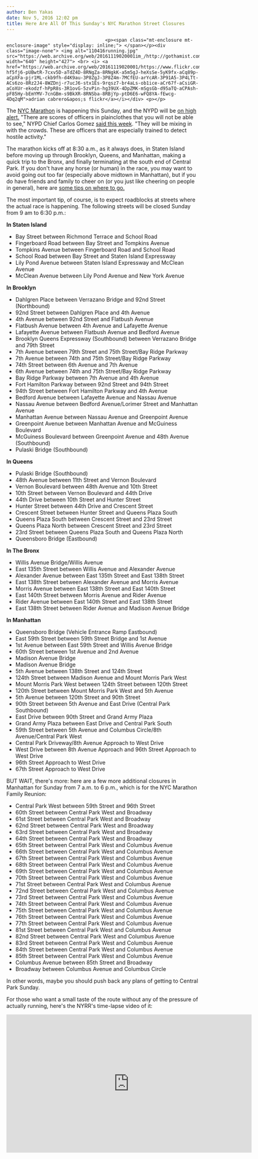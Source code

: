 ```yaml
---
author: Ben Yakas
date: Nov 5, 2016 12:02 pm
title: Here Are All Of This Sunday's NYC Marathon Street Closures
---
```


	
										<p><span class="mt-enclosure mt-enclosure-image" style="display: inline;"> </span></p><div class="image-none"> <img alt="110416running.jpg" src="https://web.archive.org/web/20161119020001im_/http://gothamist.com/attachments/byakas/110416running.jpg" width="640" height="427"> <br> <i> <a href="https://web.archive.org/web/20161119020001/https://www.flickr.com/photos/mytummytalkstome/10660967825/in/photolist-hf5fj6-pUBwtR-7cxv5D-aTdZ4D-8RNgZa-8RNgkK-a5m5gJ-heXsSe-5yK9fx-aCq89p-aCpXFa-pjr1ML-ckb9fh-d4K9au-3P8ZgJ-3P8Z4m-7MCfEU-arYcAR-3P91A5-3P4LTt-ACs6zo-8Rz2J4-8WZDnj-r7ucJ6-stx1Es-9rqsz7-br4aLs-ob1ice-aCr67f-aCsiGR-aCoXUr-ekodzf-hPpR8s-3R1ovG-5zvPin-hg39UX-4DpZMK-mSgsGb-d95aTQ-aCPAsh-pF85Hy-bEmYMV-7cnGBm-s9BkXR-8RNSba-8RBjYp-ptD6E6-wFQ8YA-fEwcg-4Dq2qM">adrian cabrero&apos;s flickr</a></i></div> <p></p>

<p>The <a href="https://web.archive.org/web/20161119020001/http://gothamist.com/tags/marathon">NYC Marathon</a> is happening this Sunday, and the NYPD will be <a href="https://web.archive.org/web/20161119020001/http://gothamist.com/2016/11/04/election_terror_threat.php">on high alert.</a> &quot;There are scores of officers in plainclothes that you will not be able to see,&quot; NYPD Chief Carlos Gomez <a href="https://web.archive.org/web/20161119020001/http://www.ny1.com/nyc/all-boroughs/news/2016/11/2/lined-up--nyc-marathon-finish-line-down-as-nypd-ups-security-presence.html">said this week</a>. &quot;They will be mixing in with the crowds. These are officers that are especially trained to detect hostile activity.&quot; </p>

<p>The marathon kicks off at 8:30 a.m., as it always does, in Staten Island before moving up through Brooklyn, Queens, and Manhattan, making a quick trip to the Bronx, and finally terminating at the south end of Central Park. If you don&apos;t have any horse (or human) in the race, you may want to avoid going out too far (especially above midtown in Manhattan), but if you do have friends and family to cheer on (or you just like cheering on people in general), here are <a href="https://web.archive.org/web/20161119020001/http://running.competitor.com/2016/11/new-york-city-marathon/the-on-the-course-spectators-guide-to-the-nyc-marathon_158152">some tips on where to go.</a></p>

<p>The most important tip, of course, is to expect roadblocks at streets where the actual race is happening. The following streets will be closed Sunday from 9 am to 6:30 p.m.: </p>

<p><strong>In Staten Island</strong></p>

<ul>
	<li>Bay Street between Richmond Terrace and School Road</li>
	<li>Fingerboard Road between Bay Street and Tompkins Avenue</li>
	<li>Tompkins Avenue between Fingerboard Road and School Road</li>
	<li>School Road between Bay Street and Staten Island Expressway</li>
	<li>Lily Pond Avenue between Staten Island Expressway and McClean Avenue</li>
	<li>McClean Avenue between Lily Pond Avenue and New York Avenue</li>
</ul>

<p><strong>In Brooklyn</strong></p>

<ul>
	<li>Dahlgren Place between Verrazano Bridge and 92nd Street (Northbound)</li>
	<li>92nd Street between Dahlgren Place and 4th Avenue</li>
	<li>4th Avenue between 92nd Street and Flatbush Avenue</li>
	<li>Flatbush Avenue between 4th Avenue and Lafayette Avenue</li>
	<li>Lafayette Avenue between Flatbush Avenue and Bedford Avenue</li>
	<li>Brooklyn Queens Expressway (Southbound) between Verrazano Bridge and 79th Street</li>
	<li>7th Avenue between 79th Street and 75th Street/Bay Ridge Parkway</li>
	<li>7th Avenue between 74th and 75th Street/Bay Ridge Parkway</li>
	<li>74th Street between 6th Avenue and 7th Avenue</li>
	<li>6th Avenue between 74th and 75th Street/Bay Ridge Parkway</li>
	<li>Bay Ridge Parkway between 7th Avenue and 4th Avenue</li>
	<li>Fort Hamilton Parkway between 92nd Street and 94th Street</li>
	<li>94th Street between Fort Hamilton Parkway and 4th Avenue </li>
	<li>Bedford Avenue between Lafayette Avenue and Nassau Avenue</li>
	<li>Nassau Avenue between Bedford Avenue/Lorimer Street and Manhattan Avenue</li>
	<li>Manhattan Avenue between Nassau Avenue and Greenpoint Avenue</li>
	<li>Greenpoint Avenue between Manhattan Avenue and McGuiness Boulevard</li>
	<li>McGuiness Boulevard between Greenpoint Avenue and 48th Avenue (Southbound)</li>
	<li>Pulaski Bridge (Southbound)</li>
</ul>

<p><strong>In Queens</strong></p>

<ul>
	<li>Pulaski Bridge (Southbound)</li>
	<li>48th Avenue between 11th Street and Vernon Boulevard</li>
	<li>Vernon Boulevard between 48th Avenue and 10th Street</li>
	<li>10th Street between Vernon Boulevard and 44th Drive</li>
	<li>44th Drive between 10th Street and Hunter Street</li>
	<li>Hunter Street between 44th Drive and Crescent Street</li>
	<li>Crescent Street between Hunter Street and Queens Plaza South</li>
	<li>Queens Plaza South between Crescent Street and 23rd Street</li>
	<li>Queens Plaza North between Crescent Street and 23rd Street</li>
	<li>23rd Street between Queens Plaza South and Queens Plaza North</li>
	<li>Queensboro Bridge (Eastbound)</li>
</ul>

<p><strong>In The Bronx</strong></p>

<ul>
	<li>Willis Avenue Bridge/Willis Avenue</li>
	<li>East 135th Street between Willis Avenue and Alexander Avenue</li>
	<li>Alexander Avenue between East 135th Street and East 138th Street</li>
	<li>East 138th Street between Alexander Avenue and Morris Avenue</li>
	<li>Morris Avenue between East 138th Street and East 140th Street</li>
	<li>East 140th Street between Morris Avenue and Rider Avenue</li>
	<li>Rider Avenue between East 140th Street and East 138th Street</li>
	<li>East 138th Street between Rider Avenue and Madison Avenue Bridge</li>
</ul>

<p><strong>In Manhattan</strong></p>

<ul>
	<li>Queensboro Bridge (Vehicle Entrance Ramp Eastbound)</li>
	<li>East 59th Street between 59th Street Bridge and 1st Avenue</li>
	<li>1st Avenue between East 59th Street and Willis Avenue Bridge</li>
	<li>60th Street between 1st Avenue and 2nd Avenue</li>
	<li>Madison Avenue Bridge</li>
	<li>Madison Avenue Bridge</li>
	<li>5th Avenue between 138th Street and 124th Street</li>
	<li>124th Street between Madison Avenue and Mount Morris Park West</li>
	<li>Mount Morris Park West between 124th Street between 120th Street</li>
	<li>120th Street between Mount Morris Park West and 5th Avenue</li>
	<li>5th Avenue between 120th Street and 90th Street</li>
	<li>90th Street between 5th Avenue and East Drive (Central Park Southbound)</li>
	<li>East Drive between 90th Street and Grand Army Plaza</li>
	<li>Grand Army Plaza between East Drive and Central Park South</li>
	<li>59th Street between 5th Avenue and Columbus Circle/8th Avenue/Central Park West</li>
	<li>Central Park Driveway/8th Avenue Approach to West Drive</li>
	<li>West Drive between 8th Avenue Approach and 96th Street Approach to West Drive</li>
	<li>96th Street Approach to West Drive</li>
	<li>67th Street Approach to West Drive </li>
</ul>

<p>BUT WAIT, there&apos;s more: here are a few more additional closures in Manhattan for Sunday from 7 a.m. to 6 p.m., which is for the NYC Marathon Family Reunion:</p>

<ul>
	<li>Central Park West between 59th Street and 96th Street</li>
	<li>60th Street between Central Park West and Broadway</li>
	<li>61st Street between Central Park West and Broadway</li>
	<li>62nd Street between Central Park West and Broadway</li>
	<li>63rd Street between Central Park West and Broadway</li>
	<li>64th Street between Central Park West and Broadway</li>
	<li>65th Street between Central Park West and Columbus Avenue</li>
	<li>66th Street between Central Park West and Columbus Avenue</li>
	<li>67th Street between Central Park West and Columbus Avenue</li>
	<li>68th Street between Central Park West and Columbus Avenue</li>
	<li>69th Street between Central Park West and Columbus Avenue</li>
	<li>70th Street between Central Park West and Columbus Avenue</li>
	<li>71st Street between Central Park West and Columbus Avenue</li>
	<li>72nd Street between Central Park West and Columbus Avenue</li>
	<li>73rd Street between Central Park West and Columbus Avenue</li>
	<li>74th Street between Central Park West and Columbus Avenue</li>
	<li>75th Street between Central Park West and Columbus Avenue</li>
	<li>76th Street between Central Park West and Columbus Avenue</li>
	<li>77th Street between Central Park West and Columbus Avenue</li>
	<li>81st Street between Central Park West and Columbus Avenue</li>
	<li>82nd Street between Central Park West and Columbus Avenue</li>
	<li>83rd Street between Central Park West and Columbus Avenue</li>
	<li>84th Street between Central Park West and Columbus Avenue</li>
	<li>85th Street between Central Park West and Columbus Avenue</li>
	<li>Columbus Avenue between 85th Street and Broadway</li>
	<li>Broadway between Columbus Avenue and Columbus Circle</li>
</ul>

<p>In other words, maybe you should push back any plans of getting to Central Park Sunday.</p>

<p>For those who want a small taste of the route without any of the pressure of actually running, here&apos;s the NYRR&apos;s time-lapse video of it: </p>

<p><iframe width="640" height="360" src="https://web.archive.org/web/20161119020001if_/https://www.youtube.com/embed/RPAoFRH0FAI" frameborder="0" allowfullscreen></iframe><br>
</p>					
										
									
				